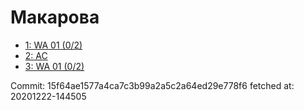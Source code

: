 # Макарова
- [1: WA 01 (0/2)](1.md)
- [2: AC](2.md)
- [3: WA 01 (0/2)](3.md)

Commit: 15f64ae1577a4ca7c3b99a2a5c2a64ed29e778f6
 fetched at: 20201222-144505
